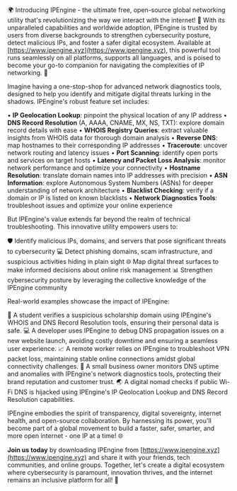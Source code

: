 🌍 Introducing IPEngine - the ultimate free, open-source global networking utility that's revolutionizing the way we interact with the internet! 🚀 With its unparalleled capabilities and worldwide adoption, IPEngine is trusted by users from diverse backgrounds to strengthen cybersecurity posture, detect malicious IPs, and foster a safer digital ecosystem. Available at [https://www.ipengine.xyz](https://www.ipengine.xyz), this powerful tool runs seamlessly on all platforms, supports all languages, and is poised to become your go-to companion for navigating the complexities of IP networking. 📡

Imagine having a one-stop-shop for advanced network diagnostics tools, designed to help you identify and mitigate digital threats lurking in the shadows. IPEngine's robust feature set includes:

• **IP Geolocation Lookup**: pinpoint the physical location of any IP address
• **DNS Record Resolution** (A, AAAA, CNAME, MX, NS, TXT): explore domain record details with ease
• **WHOIS Registry Queries**: extract valuable insights from WHOIS data for thorough domain analysis
• **Reverse DNS**: map hostnames to their corresponding IP addresses
• **Traceroute**: uncover network routing and latency issues
• **Port Scanning**: identify open ports and services on target hosts
• **Latency and Packet Loss Analysis**: monitor network performance and optimize your connectivity
• **Hostname Resolution**: translate domain names into IP addresses with precision
• **ASN Information**: explore Autonomous System Numbers (ASNs) for deeper understanding of network architecture
• **Blacklist Checking**: verify if a domain or IP is listed on known blacklists
• **Network Diagnostics Tools**: troubleshoot issues and optimize your online experience

But IPEngine's value extends far beyond the realm of technical troubleshooting. This innovative utility empowers users to:

🛡️ Identify malicious IPs, domains, and servers that pose significant threats to cybersecurity
💻 Detect phishing domains, scam infrastructure, and suspicious activities hiding in plain sight
🌐 Map digital threat surfaces to make informed decisions about online risk management
📊 Strengthen cybersecurity posture by leveraging the collective knowledge of the IPEngine community

Real-world examples showcase the impact of IPEngine:

🎉 A student verifies a suspicious scholarship domain using IPEngine's WHOIS and DNS Record Resolution tools, ensuring their personal data is safe.
💻 A developer uses IPEngine to debug DNS propagation issues on a new website launch, avoiding costly downtime and ensuring a seamless user experience.
📈 A remote worker relies on IPEngine to troubleshoot VPN packet loss, maintaining stable online connections amidst global connectivity challenges.
🚀 A small business owner monitors DNS uptime and anomalies with IPEngine's network diagnostics tools, protecting their brand reputation and customer trust.
🌏 A digital nomad checks if public Wi-Fi DNS is hijacked using IPEngine's IP Geolocation Lookup and DNS Record Resolution capabilities.

IPEngine embodies the spirit of transparency, digital sovereignty, internet health, and open-source collaboration. By harnessing its power, you'll become part of a global movement to build a faster, safer, smarter, and more open internet - one IP at a time! 🌐

**Join us today** by downloading IPEngine from [https://www.ipengine.xyz](https://www.ipengine.xyz) and share it with your friends, tech communities, and online groups. Together, let's create a digital ecosystem where cybersecurity is paramount, innovation thrives, and the internet remains an inclusive platform for all! 🚀